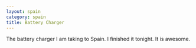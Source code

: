 ```yaml
---
layout: spain
category: spain
title: Battery Charger
---
```


The battery charger I am taking to Spain. I finished it tonight. It is awesome.
